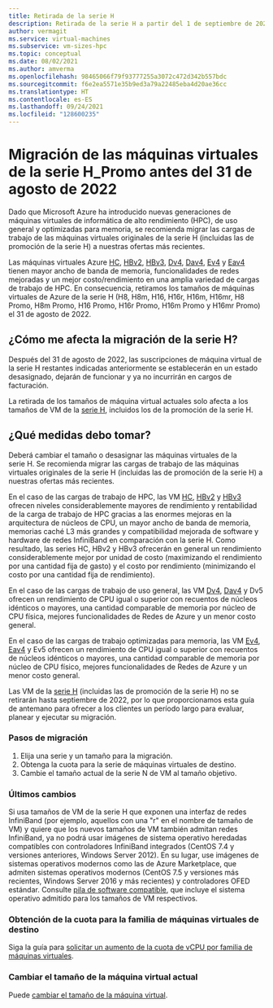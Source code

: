 ```yaml
---
title: Retirada de la serie H
description: Retirada de la serie H a partir del 1 de septiembre de 2021
author: vermagit
ms.service: virtual-machines
ms.subservice: vm-sizes-hpc
ms.topic: conceptual
ms.date: 08/02/2021
ms.author: amverma
ms.openlocfilehash: 98465066f79f93777255a3072c472d342b557bdc
ms.sourcegitcommit: f6e2ea5571e35b9ed3a79a22485eba4d20ae36cc
ms.translationtype: HT
ms.contentlocale: es-ES
ms.lasthandoff: 09/24/2021
ms.locfileid: "128600235"
---
```

# <a name="migrate-your-h-and-h_promo-series-virtual-machines-by-august-31-2022"></a>Migración de las máquinas virtuales de la serie H_Promo antes del 31 de agosto de 2022
Dado que Microsoft Azure ha introducido nuevas generaciones de máquinas virtuales de informática de alto rendimiento (HPC), de uso general y optimizadas para memoria, se recomienda migrar las cargas de trabajo de las máquinas virtuales originales de la serie H (incluidas las de promoción de la serie H) a nuestras ofertas más recientes.

Las máquinas virtuales Azure [HC](hc-series.md), [HBv2](hbv2-series.md), [HBv3](hbv3-series.md), [Dv4](dv4-dsv4-series.md), [Dav4](dav4-dasv4-series.md), [Ev4](ev4-esv4-series.md) y [Eav4](eav4-easv4-series.md) tienen mayor ancho de banda de memoria, funcionalidades de redes mejoradas y un mejor costo/rendimiento en una amplia variedad de cargas de trabajo de HPC. En consecuencia, retiramos los tamaños de máquinas virtuales de Azure de la serie H (H8, H8m, H16, H16r, H16m, H16mr, H8 Promo, H8m Promo, H16 Promo, H16r Promo, H16m Promo y H16mr Promo) el 31 de agosto de 2022.

## <a name="how-does-the-h-series-migration-affect-me"></a>¿Cómo me afecta la migración de la serie H?  

Después del 31 de agosto de 2022, las suscripciones de máquina virtual de la serie H restantes indicadas anteriormente se establecerán en un estado desasignado, dejarán de funcionar y ya no incurrirán en cargos de facturación. 

La retirada de los tamaños de máquina virtual actuales solo afecta a los tamaños de VM de la [serie H](h-series.md), incluidos los de la promoción de la serie H. 

## <a name="what-actions-should-i-take"></a>¿Qué medidas debo tomar?  

Deberá cambiar el tamaño o desasignar las máquinas virtuales de la serie H. Se recomienda migrar las cargas de trabajo de las máquinas virtuales originales de la serie H (incluidas las de promoción de la serie H) a nuestras ofertas más recientes.

En el caso de las cargas de trabajo de HPC, las VM [HC](hc-series.md), [HBv2](hbv2-series.md) y [HBv3](hbv3-series.md) ofrecen niveles considerablemente mayores de rendimiento y rentabilidad de la carga de trabajo de HPC gracias a las enormes mejoras en la arquitectura de núcleos de CPU, un mayor ancho de banda de memoria, memorias caché L3 más grandes y compatibilidad mejorada de software y hardware de redes InfiniBand en comparación con la serie H. Como resultado, las series HC, HBv2 y HBv3 ofrecerán en general un rendimiento considerablemente mejor por unidad de costo (maximizando el rendimiento por una cantidad fija de gasto) y el costo por rendimiento (minimizando el costo por una cantidad fija de rendimiento). 

En el caso de las cargas de trabajo de uso general, las VM [Dv4](dv4-dsv4-series.md), [Dav4](dav4-dasv4-series.md) y Dv5 ofrecen un rendimiento de CPU igual o superior con recuentos de núcleos idénticos o mayores, una cantidad comparable de memoria por núcleo de CPU física, mejores funcionalidades de Redes de Azure y un menor costo general. 

En el caso de las cargas de trabajo optimizadas para memoria, las VM [Ev4](ev4-esv4-series.md), [Eav4](eav4-easv4-series.md) y Ev5 ofrecen un rendimiento de CPU igual o superior con recuentos de núcleos idénticos o mayores, una cantidad comparable de memoria por núcleo de CPU físico, mejores funcionalidades de Redes de Azure y un menor costo general. 

Las VM de la [serie H](h-series.md) (incluidas las de promoción de la serie H) no se retirarán hasta septiembre de 2022, por lo que proporcionamos esta guía de antemano para ofrecer a los clientes un período largo para evaluar, planear y ejecutar su migración. 


### <a name="migration-steps"></a>Pasos de migración 
1. Elija una serie y un tamaño para la migración. 
2. Obtenga la cuota para la serie de máquinas virtuales de destino. 
3. Cambie el tamaño actual de la serie N de VM al tamaño objetivo. 


### <a name="breaking-changes"></a>Últimos cambios 
Si usa tamaños de VM de la serie H que exponen una interfaz de redes InfiniBand (por ejemplo, aquellos con una "r" en el nombre de tamaño de VM) y quiere que los nuevos tamaños de VM también admitan redes InfiniBand, ya no podrá usar imágenes de sistema operativo heredadas compatibles con controladores InfiniBand integrados (CentOS 7.4 y versiones anteriores, Windows Server 2012). En su lugar, use imágenes de sistemas operativos modernos como las de Azure Marketplace, que admiten sistemas operativos modernos (CentOS 7.5 y versiones más recientes, Windows Server 2016 y más recientes) y controladores OFED estándar. Consulte [pila de software compatible](hbv3-series.md#get-started), que incluye el sistema operativo admitido para los tamaños de VM respectivos. 


### <a name="get-quota-for-the-target-vm-family"></a>Obtención de la cuota para la familia de máquinas virtuales de destino 

Siga la guía para [solicitar un aumento de la cuota de vCPU por familia de máquinas virtuales](../azure-portal/supportability/per-vm-quota-requests.md).


### <a name="resize-the-current-virtual-machine"></a>Cambiar el tamaño de la máquina virtual actual
Puede [cambiar el tamaño de la máquina virtual](resize-vm.md).
